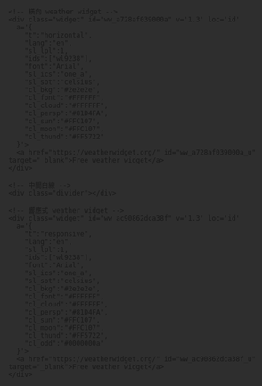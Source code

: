 <html lang="zh-Hant">
<head>
  <meta charset="UTF-8" />
  <meta name="viewport" content="width=device-width, initial-scale=1.0" />
  <title>全螢幕置中天氣展示</title>
  <style>
    html, body {
      margin: 0;
      padding: 0;
      width: 100%;
      height: 100%;
      background: #2e2e2e;
      display: flex;
      justify-content: center;
      align-items: center;
    }

    .container {
      display: flex;
      flex-direction: column;
      justify-content: center;
      align-items: center;
      width: 90vw;
      max-width: 1200px;
    }

   widget * {
  border-bottom: none !important;
  box-shadow: none !important;
}

    .divider {
      width: 100%;        /* 與 widget 寬度一致 */
      height: 2px;        /* 白線粗細一致 */
      background: #ffffff; /* 白色線條 */
      margin: 30px 0;     /* 上下間距 */
    }

    /* 只隱藏 widget branding link */
    a[id$="_u"] {
      display: none !important;
    }
  </style>
</head>
<body>

  <div class="container">
    <!-- 上方白線 -->
    <div class="divider"></div>

    <!-- 橫向 weather widget -->
    <div class="widget" id="ww_a728af039000a" v='1.3' loc='id'
      a='{
        "t":"horizontal",
        "lang":"en",
        "sl_lpl":1,
        "ids":["wl9238"],
        "font":"Arial",
        "sl_ics":"one_a",
        "sl_sot":"celsius",
        "cl_bkg":"#2e2e2e",
        "cl_font":"#FFFFFF",
        "cl_cloud":"#FFFFFF",
        "cl_persp":"#81D4FA",
        "cl_sun":"#FFC107",
        "cl_moon":"#FFC107",
        "cl_thund":"#FF5722"
      }'>
      <a href="https://weatherwidget.org/" id="ww_a728af039000a_u" target="_blank">Free weather widget</a>
    </div>

    <!-- 中間白線 -->
    <div class="divider"></div>

    <!-- 響應式 weather widget -->
    <div class="widget" id="ww_ac90862dca38f" v='1.3' loc='id'
      a='{
        "t":"responsive",
        "lang":"en",
        "sl_lpl":1,
        "ids":["wl9238"],
        "font":"Arial",
        "sl_ics":"one_a",
        "sl_sot":"celsius",
        "cl_bkg":"#2e2e2e",
        "cl_font":"#FFFFFF",
        "cl_cloud":"#FFFFFF",
        "cl_persp":"#81D4FA",
        "cl_sun":"#FFC107",
        "cl_moon":"#FFC107",
        "cl_thund":"#FF5722",
        "cl_odd":"#0000000a"
      }'>
      <a href="https://weatherwidget.org/" id="ww_ac90862dca38f_u" target="_blank">Free weather widget</a>
    </div>
  </div>

  <!-- widget scripts -->
  <script async src="https://app3.weatherwidget.org/js/?id=ww_a728af039000a"></script>
  <script async src="https://app3.weatherwidget.org/js/?id=ww_ac90862dca38f"></script>

</body>
</html>
